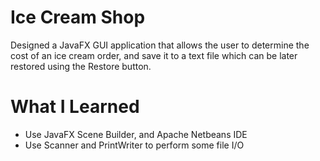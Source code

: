 # Ice Cream Shop
Designed a JavaFX GUI application that allows the user to determine the cost of an ice cream order, and save it to a text file which can be later restored using the Restore button.

# What I Learned
* Use JavaFX Scene Builder, and Apache Netbeans IDE
* Use Scanner and PrintWriter to perform some file I/O
